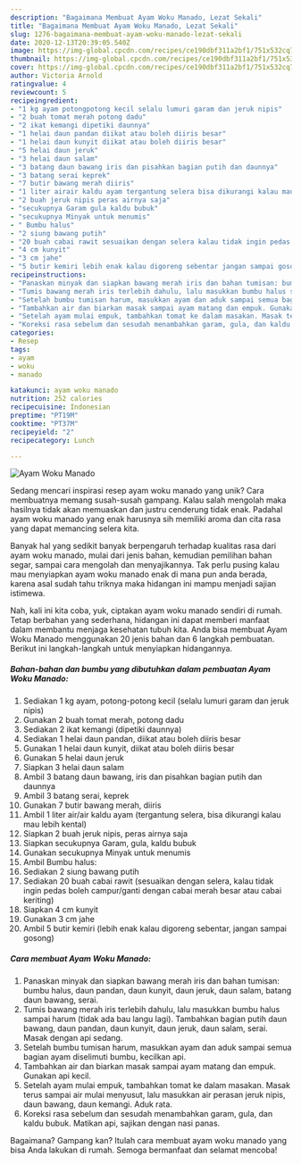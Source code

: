 ```yaml
---
description: "Bagaimana Membuat Ayam Woku Manado, Lezat Sekali"
title: "Bagaimana Membuat Ayam Woku Manado, Lezat Sekali"
slug: 1276-bagaimana-membuat-ayam-woku-manado-lezat-sekali
date: 2020-12-13T20:39:05.540Z
image: https://img-global.cpcdn.com/recipes/ce190dbf311a2bf1/751x532cq70/ayam-woku-manado-foto-resep-utama.jpg
thumbnail: https://img-global.cpcdn.com/recipes/ce190dbf311a2bf1/751x532cq70/ayam-woku-manado-foto-resep-utama.jpg
cover: https://img-global.cpcdn.com/recipes/ce190dbf311a2bf1/751x532cq70/ayam-woku-manado-foto-resep-utama.jpg
author: Victoria Arnold
ratingvalue: 4
reviewcount: 5
recipeingredient:
- "1 kg ayam potongpotong kecil selalu lumuri garam dan jeruk nipis"
- "2 buah tomat merah potong dadu"
- "2 ikat kemangi dipetiki daunnya"
- "1 helai daun pandan diikat atau boleh diiris besar"
- "1 helai daun kunyit diikat atau boleh diiris besar"
- "5 helai daun jeruk"
- "3 helai daun salam"
- "3 batang daun bawang iris dan pisahkan bagian putih dan daunnya"
- "3 batang serai keprek"
- "7 butir bawang merah diiris"
- "1 liter airair kaldu ayam tergantung selera bisa dikurangi kalau mau lebih kental"
- "2 buah jeruk nipis peras airnya saja"
- "secukupnya Garam gula kaldu bubuk"
- "secukupnya Minyak untuk menumis"
- " Bumbu halus"
- "2 siung bawang putih"
- "20 buah cabai rawit sesuaikan dengan selera kalau tidak ingin pedas boleh campurganti dengan cabai merah besar atau cabai keriting"
- "4 cm kunyit"
- "3 cm jahe"
- "5 butir kemiri lebih enak kalau digoreng sebentar jangan sampai gosong"
recipeinstructions:
- "Panaskan minyak dan siapkan bawang merah iris dan bahan tumisan: bumbu halus, daun pandan, daun kunyit, daun jeruk, daun salam, batang daun bawang, serai."
- "Tumis bawang merah iris terlebih dahulu, lalu masukkan bumbu halus sampai harum (tidak ada bau langu lagi). Tambahkan bagian putih daun bawang, daun pandan, daun kunyit, daun jeruk, daun salam, serai. Masak dengan api sedang."
- "Setelah bumbu tumisan harum, masukkan ayam dan aduk sampai semua bagian ayam diselimuti bumbu, kecilkan api."
- "Tambahkan air dan biarkan masak sampai ayam matang dan empuk. Gunakan api kecil."
- "Setelah ayam mulai empuk, tambahkan tomat ke dalam masakan. Masak terus sampai air mulai menyusut, lalu masukkan air perasan jeruk nipis, daun bawang, daun kemangi. Aduk rata."
- "Koreksi rasa sebelum dan sesudah menambahkan garam, gula, dan kaldu bubuk. Matikan api, sajikan dengan nasi panas."
categories:
- Resep
tags:
- ayam
- woku
- manado

katakunci: ayam woku manado 
nutrition: 252 calories
recipecuisine: Indonesian
preptime: "PT19M"
cooktime: "PT37M"
recipeyield: "2"
recipecategory: Lunch

---
```



![Ayam Woku Manado](https://img-global.cpcdn.com/recipes/ce190dbf311a2bf1/751x532cq70/ayam-woku-manado-foto-resep-utama.jpg)

Sedang mencari inspirasi resep ayam woku manado yang unik? Cara membuatnya memang susah-susah gampang. Kalau salah mengolah maka hasilnya tidak akan memuaskan dan justru cenderung tidak enak. Padahal ayam woku manado yang enak harusnya sih memiliki aroma dan cita rasa yang dapat memancing selera kita.

Banyak hal yang sedikit banyak berpengaruh terhadap kualitas rasa dari ayam woku manado, mulai dari jenis bahan, kemudian pemilihan bahan segar, sampai cara mengolah dan menyajikannya. Tak perlu pusing kalau mau menyiapkan ayam woku manado enak di mana pun anda berada, karena asal sudah tahu triknya maka hidangan ini mampu menjadi sajian istimewa.




Nah, kali ini kita coba, yuk, ciptakan ayam woku manado sendiri di rumah. Tetap berbahan yang sederhana, hidangan ini dapat memberi manfaat dalam membantu menjaga kesehatan tubuh kita. Anda bisa membuat Ayam Woku Manado menggunakan 20 jenis bahan dan 6 langkah pembuatan. Berikut ini langkah-langkah untuk menyiapkan hidangannya.

<!--inarticleads1-->

##### Bahan-bahan dan bumbu yang dibutuhkan dalam pembuatan Ayam Woku Manado:

1. Sediakan 1 kg ayam, potong-potong kecil (selalu lumuri garam dan jeruk nipis)
1. Gunakan 2 buah tomat merah, potong dadu
1. Sediakan 2 ikat kemangi (dipetiki daunnya)
1. Sediakan 1 helai daun pandan, diikat atau boleh diiris besar
1. Gunakan 1 helai daun kunyit, diikat atau boleh diiris besar
1. Gunakan 5 helai daun jeruk
1. Siapkan 3 helai daun salam
1. Ambil 3 batang daun bawang, iris dan pisahkan bagian putih dan daunnya
1. Ambil 3 batang serai, keprek
1. Gunakan 7 butir bawang merah, diiris
1. Ambil 1 liter air/air kaldu ayam (tergantung selera, bisa dikurangi kalau mau lebih kental)
1. Siapkan 2 buah jeruk nipis, peras airnya saja
1. Siapkan secukupnya Garam, gula, kaldu bubuk
1. Gunakan secukupnya Minyak untuk menumis
1. Ambil  Bumbu halus:
1. Sediakan 2 siung bawang putih
1. Sediakan 20 buah cabai rawit (sesuaikan dengan selera, kalau tidak ingin pedas boleh campur/ganti dengan cabai merah besar atau cabai keriting)
1. Siapkan 4 cm kunyit
1. Gunakan 3 cm jahe
1. Ambil 5 butir kemiri (lebih enak kalau digoreng sebentar, jangan sampai gosong)




<!--inarticleads2-->

##### Cara membuat Ayam Woku Manado:

1. Panaskan minyak dan siapkan bawang merah iris dan bahan tumisan: bumbu halus, daun pandan, daun kunyit, daun jeruk, daun salam, batang daun bawang, serai.
1. Tumis bawang merah iris terlebih dahulu, lalu masukkan bumbu halus sampai harum (tidak ada bau langu lagi). Tambahkan bagian putih daun bawang, daun pandan, daun kunyit, daun jeruk, daun salam, serai. Masak dengan api sedang.
1. Setelah bumbu tumisan harum, masukkan ayam dan aduk sampai semua bagian ayam diselimuti bumbu, kecilkan api.
1. Tambahkan air dan biarkan masak sampai ayam matang dan empuk. Gunakan api kecil.
1. Setelah ayam mulai empuk, tambahkan tomat ke dalam masakan. Masak terus sampai air mulai menyusut, lalu masukkan air perasan jeruk nipis, daun bawang, daun kemangi. Aduk rata.
1. Koreksi rasa sebelum dan sesudah menambahkan garam, gula, dan kaldu bubuk. Matikan api, sajikan dengan nasi panas.




Bagaimana? Gampang kan? Itulah cara membuat ayam woku manado yang bisa Anda lakukan di rumah. Semoga bermanfaat dan selamat mencoba!
